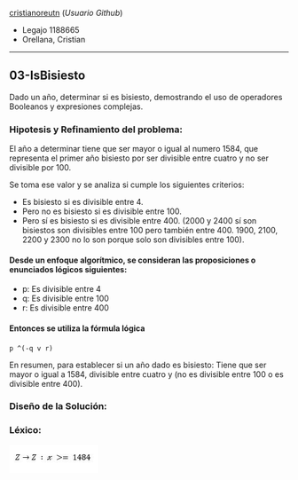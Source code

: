 [cristianoreutn](https://github.com/cristianoreutn)  (_Usuario Github_)
* Legajo 1188665
* Orellana, Cristian
---

## 03-IsBisiesto

Dado un año, determinar si es bisiesto, demostrando el uso de operadores Booleanos y expresiones complejas.

### Hipotesis y Refinamiento del problema:
El año a determinar tiene que ser mayor o igual al numero 1584, que representa el primer año bisiesto por ser divisible entre cuatro y no ser divisible por 100. 

Se toma ese valor y se analiza si cumple los siguientes criterios:

* Es bisiesto si es divisible entre 4.
* Pero no es bisiesto si es divisible entre 100.
* Pero sí es bisiesto si es divisible entre 400. (2000 y 2400 sí son bisiestos son divisibles entre 100 pero también entre 400. 1900, 2100, 2200 y 2300 no lo son porque solo son divisibles entre 100).

#### Desde un enfoque algorítmico, se consideran las proposiciones o enunciados lógicos siguientes:

* p: Es divisible entre 4
* q: Es divisible entre 100
* r: Es divisible entre 400

#### Entonces se utiliza la fórmula lógica 

    p ^(-q v r)

En resumen, para establecer si un año dado es bisiesto: 
Tiene que ser mayor o igual a 1584, divisible entre cuatro y (no es divisible entre 100 o es divisible entre 400).

### Diseño de la Solución:

### Léxico:

 ![Lexico](https://github.com/cristianoreutn/AED/blob/master/03-IsBisiesto/PNG/Lexico.JPG)

